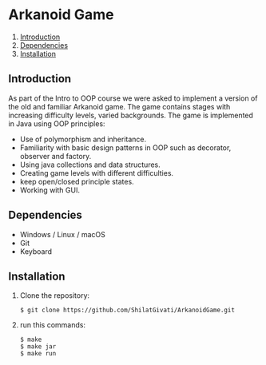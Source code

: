 # Arkanoid Game  
1. [Introduction](#introduction)
2. [Dependencies](#dependencies)  
3. [Installation](#installation)


## Introduction
As part of the Intro to OOP course we were asked to implement a version of the old and familiar Arkanoid game.
The game contains stages with increasing difficulty levels, varied backgrounds.
The game is implemented in Java using OOP principles:
* Use of polymorphism and inheritance.
* Familiarity with basic design patterns in OOP such as decorator, observer and factory.
* Using java collections and data structures.
* Creating game levels with different difficulties.
* keep open/closed principle states.
* Working with GUI.

## Dependencies
* Windows / Linux / macOS
* Git
* Keyboard

## Installation
1. Clone the repository:  
    ```
    $ git clone https://github.com/ShilatGivati/ArkanoidGame.git
    ```
2. run this commands:
    ```
    $ make
    $ make jar
    $ make run
    ```
